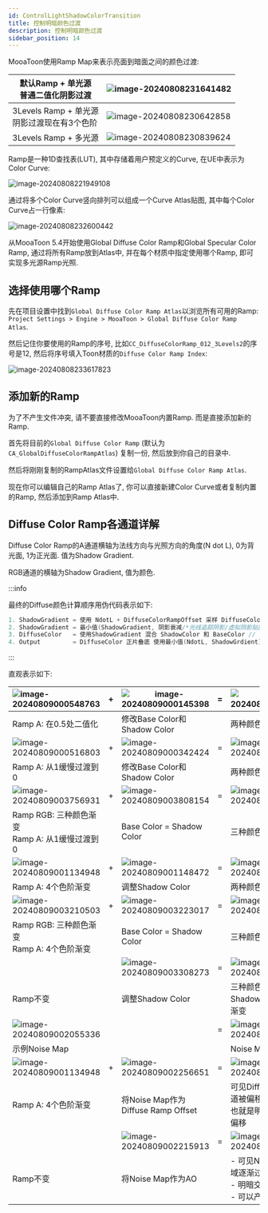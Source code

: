 ```yaml
---
id: ControlLightShadowColorTransition
title: 控制明暗颜色过渡
description: 控制明暗颜色过渡
sidebar_position: 14
---
```

MooaToon使用Ramp Map来表示亮面到暗面之间的颜色过渡:


| 默认Ramp + 单光源<br/>普通二值化阴影过渡        | ![image-20240808231641482](./assets/image-20240808231641482.png) |
| ------------------------------------------------- | ------------------------------------------------------------------ |
| 3Levels Ramp + 单光源<br/>阴影过渡现在有3个色阶 | ![image-20240808230642858](./assets/image-20240808230642858.png) |
| 3Levels Ramp + 多光源                           | ![image-20240808230839624](./assets/image-20240808230839624.png) |

Ramp是一种1D查找表(LUT), 其中存储着用户预定义的Curve, 在UE中表示为Color Curve:

![image-20240808221949108](./assets/image-20240808221949108.png)

通过将多个Color Curve竖向排列可以组成一个Curve Atlas贴图, 其中每个Color Curve占一行像素:

![image-20240808232600442](./assets/image-20240808232600442.png)

从MooaToon 5.4开始使用Global Diffuse Color Ramp和Global Specular Color Ramp, 通过将所有Ramp放到Atlas中, 并在每个材质中指定使用哪个Ramp, 即可实现多光源Ramp光照.

## 选择使用哪个Ramp

先在项目设置中找到`Global Diffuse Color Ramp Atlas`以浏览所有可用的Ramp: `Project Settings > Engine > MooaToon > Global Diffuse Color Ramp Atlas`.

然后记住你要使用的Ramp的序号, 比如`CC_DiffuseColorRamp_012_3Levels2`的序号是12, 然后将序号填入Toon材质的`Diffuse Color Ramp Index`:

![image-20240808233617823](./assets/image-20240808233617823.png)

## 添加新的Ramp

为了不产生文件冲突, 请不要直接修改MooaToon内置Ramp. 而是直接添加新的Ramp.

首先将目前的`Global Diffuse Color Ramp` (默认为`CA_GlobalDiffuseColorRampAtlas`) 复制一份, 然后放到你自己的目录中.

然后将刚刚复制的RampAtlas文件设置给`Global Diffuse Color Ramp Atlas`.

现在你可以编辑自己的Ramp Atlas了, 你可以直接新建Color Curve或者复制内置的Ramp, 然后添加到Ramp Atlas中.

## Diffuse Color Ramp各通道详解

Diffuse Color Ramp的A通道横轴为法线方向与光照方向的角度(N dot L), 0为背光面, 1为正光面. 值为Shadow Gradient.

RGB通道的横轴为Shadow Gradient, 值为颜色.

:::info

最终的Diffuse颜色计算顺序用伪代码表示如下:

```c
1. ShadowGradient = 使用 NdotL + DiffuseColorRampOffset 采样 DiffuseColorRamp.A
2. ShadowGradient = 最小值(ShadowGradient, 阴影衰减/*光线追踪阴影/虚拟阴影贴图*/, 材质AO)
3. DiffuseColor   = 使用ShadowGradient 混合 ShadowColor 和 BaseColor // 1为`Base Color`, 0为`Shadow Color`
4. Output         = DiffuseColor 正片叠底 使用最小值(NdotL, ShadowGrdient)采样 DiffuseColorRamp.RGB
```

:::

直观表示如下:


| ![image-20240809000548763](./assets/image-20240809000548763.png) | +   | ![image-20240809000145398](./assets/image-20240809000145398.png) | =   | ![image-20240809000224379](./assets/image-20240809000224379.png) |
| :--------------------------------------------------------------- | --- | ---------------------------------------------------------------- | --- | ---------------------------------------------------------------- |
| Ramp A: 在0.5处二值化                                                 |     | 修改Base Color和Shadow Color                                        |     | 两种颜色的二值化                                                         |
| ![image-20240809000516803](./assets/image-20240809000516803.png) | +   | ![image-20240809000342424](./assets/image-20240809000342424.png) | =   | ![image-20240809000354270](./assets/image-20240809000354270.png) |
| Ramp A: 从1缓慢过渡到0                                                 |     | 修改Base Color和Shadow Color                                        |     | 两种颜色缓慢渐变                                                         |
| ![image-20240809003756931](./assets/image-20240809003756931.png) | +   | ![image-20240809003808154](./assets/image-20240809003808154.png) | =   | ![image-20240809003817990](./assets/image-20240809003817990.png) |
| Ramp RGB: 三种颜色渐变<br/>Ramp A: 从1缓慢过渡到0                            |     | Base Color = Shadow Color                                        |     | 三种颜色渐变                                                           |
| ![image-20240809001134948](./assets/image-20240809001134948.png) | +   | ![image-20240809001148472](./assets/image-20240809001148472.png) | =   | ![image-20240809001201077](./assets/image-20240809001201077.png) |
| Ramp A: 4个色阶渐变                                                   |     | 调整Shadow Color                                                   |     | 两种颜色阶梯式渐变                                                        |
| ![image-20240809003210503](./assets/image-20240809003210503.png) | +   | ![image-20240809003223017](./assets/image-20240809003223017.png) | =   | ![image-20240809003233104](./assets/image-20240809003233104.png) |
| Ramp RGB: 三种颜色渐变<br/>Ramp A: 4个色阶渐变                              |     | Base Color = Shadow Color                                        |     | 三种颜色阶梯式渐变                                                        |
|                                                                  |     | ![image-20240809003308273](./assets/image-20240809003308273.png) | =   | ![image-20240809003320512](./assets/image-20240809003320512.png) |
| Ramp不变                                                           |     | 调整Shadow Color                                                   |     | 三种颜色正片叠底Shadow Color的阶梯式渐变                                       |
| ![image-20240809002055336](./assets/image-20240809002055336.png) |     |                                                                  | =   | ![image-20240809002024305](./assets/image-20240809002024305.png) |
| 示例Noise Map                                                      |     |                                                                  |     | Noise Map采样结果                                                    |
| ![image-20240809001134948](./assets/image-20240809001134948.png) | +   | ![image-20240809002256651](./assets/image-20240809002256651.png) | =   | ![image-20240809002310226](./assets/image-20240809002310226.png) |
| Ramp A: 4个色阶渐变                                                   |     | 将Noise Map作为Diffuse Ramp Offset                                  |     | 可见Diffuse Ramp A通道被偏移,<br/>也就是明暗交界线位置被偏移                         |
|                                                                  |     | ![image-20240809002215913](./assets/image-20240809002215913.png) | =   | ![image-20240809002226413](./assets/image-20240809002226413.png) |
| Ramp不变                                                           |     | 将Noise Map作为AO                                                   |     | - 可见Noise小于1的区域逐渐过渡为阴影,<br/>- 明暗交界线未偏移,<br/>- 可以产生柔和阴影过渡         |
